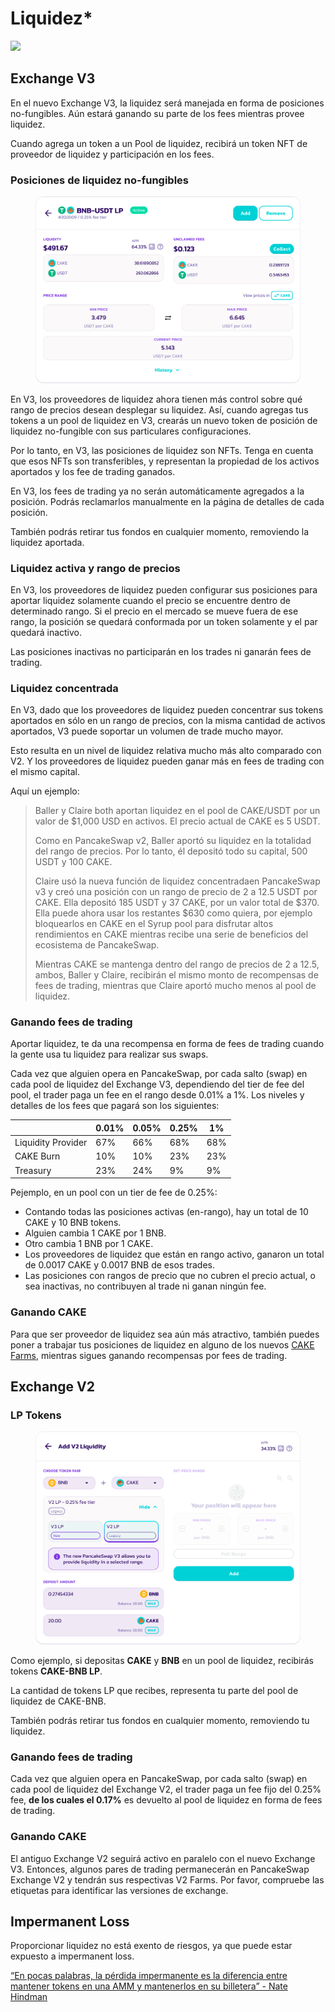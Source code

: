 # Liquidez\*

![](https://gblobscdn.gitbook.com/assets%2F-MHREX7DHcljbY5IkjgJ%2F-Mb9Zry-ZB3tPvT1CIzP%2F-Mb9ovQQQR3i7hnjxvWU%2Fdocs%20masthead%20\(4\).png?alt=media\&token=858aed46-510e-46d3-95c0-aa5a4fa5ce07)

## Exchange V3 <a href="#03e94594-5a75-4687-b260-0dc69574b953" id="03e94594-5a75-4687-b260-0dc69574b953"></a>

En el nuevo Exchange V3, la liquidez será manejada en forma de posiciones no-fungibles. Aún estará ganando su parte de los fees mientras provee liquidez.

Cuando agrega un token a un Pool de liquidez, recibirá un token NFT de proveedor de liquidez y participación en los fees.

### **Posiciones de liquidez no-fungibles**

<figure><img src="../../.gitbook/assets/image.png" alt=""><figcaption></figcaption></figure>

En V3, los proveedores de liquidez ahora tienen más control sobre qué rango de precios desean desplegar su liquidez. Así, cuando agregas tus tokens a un pool de liquidez en V3, crearás un nuevo token de posición de liquidez no-fungible con sus particulares configuraciones.

Por lo tanto, en V3, las posiciones de liquidez son NFTs. Tenga en cuenta que esos NFTs son transferibles, y representan la propiedad de los activos aportados y los fee de trading ganados.

En V3, los fees de trading ya no serán automáticamente agregados a la posición. Podrás reclamarlos manualmente en la página de detalles de cada posición.

También podrás retirar tus fondos en cualquier momento, removiendo la liquidez aportada.

### **Liquidez activa y rango de precios**

En V3, los proveedores de liquidez pueden configurar sus posiciones para aportar liquidez solamente cuando el precio se encuentre dentro de determinado rango. Si el precio en el mercado se mueve fuera de ese rango, la posición se quedará conformada por un token solamente y el par quedará inactivo.

Las posiciones inactivas no participarán en los trades ni ganarán fees de trading.

### **Liquidez concentrada**

En V3, dado que los proveedores de liquidez pueden concentrar sus tokens aportados en sólo en un rango de precios, con la misma cantidad de activos aportados, V3 puede soportar un volumen de trade mucho mayor.

Esto resulta en un nivel de liquidez relativa mucho más alto comparado con V2. Y los proveedores de liquidez pueden ganar más en fees de trading con el mismo capital.

Aquí un ejemplo:

> Baller y Claire both aportan liquidez en el pool de CAKE/USDT por un valor de $1,000 USD en activos. El precio actual de CAKE es 5 USDT.
>
> Como en PancakeSwap v2, Baller aportó su liquidez en la totalidad del rango de precios. Por lo tanto, él depositó todo su capital, 500 USDT y 100 CAKE.
>
> Claire usó la nueva función de liquidez concentradaen PancakeSwap v3 y creó una posición con un rango de precio de 2 a 12.5 USDT por CAKE. Ella depositó 185 USDT y 37 CAKE, por un valor total de $370. Ella puede ahora usar los restantes $630 como quiera, por ejemplo bloquearlos en CAKE en el Syrup pool para disfrutar altos rendimientos en CAKE mientras recibe una serie de beneficios del ecosistema de PancakeSwap.
>
> Mientras CAKE se mantenga dentro del rango de precios de 2 a 12.5, ambos, Baller y Claire, recibirán el mismo monto de recompensas de fees de trading, mientras que Claire aportó mucho menos al pool de liquidez.

### **Ganando fees de trading**

Aportar liquidez, te da una recompensa en forma de fees de trading cuando la gente usa tu liquidez para realizar sus swaps.

Cada vez que alguien opera en PancakeSwap, por cada salto (swap) en cada pool de liquidez del Exchange V3, dependiendo del tier de fee del pool, el trader paga un fee en el rango desde 0.01% a 1%. Los niveles y detalles de los fees que pagará son los siguientes:

|                    | 0.01% | 0.05% | 0.25% | 1%  |
| ------------------ | ----- | ----- | ----- | --- |
| Liquidity Provider | 67%   | 66%   | 68%   | 68% |
| CAKE Burn          | 10%   | 10%   | 23%   | 23% |
| Treasury           | 23%   | 24%   | 9%    | 9%  |

Pejemplo, en un pool con un tier de fee de 0.25%:

* Contando todas las posiciones activas (en-rango), hay un total de 10 CAKE y 10 BNB tokens.
* Alguien cambia 1 CAKE por 1 BNB.
* Otro cambia 1 BNB por 1 CAKE.
* Los proveedores de liquidez que están en rango activo, ganaron un total de 0.0017 CAKE y 0.0017 BNB de esos trades.
* Las posiciones con rangos de precio que no cubren el precio actual, o sea inactivas, no contribuyen al trade ni ganan ningún fee.

### **Ganando CAKE**

Para que ser proveedor de liquidez sea aún más atractivo, también puedes poner a trabajar tus posiciones de liquidez en alguno de los nuevos [CAKE Farms](https://pancakeswap.finance/farms), mientras sigues ganando recompensas por fees de trading.



## Exchange V2

### LP Tokens

<figure><img src="../../.gitbook/assets/image (10).png" alt=""><figcaption></figcaption></figure>

Como ejemplo, si depositas **CAKE** y **BNB** en un pool de liquidez, recibirás tokens **CAKE-BNB LP**.

La cantidad de tokens LP que recibes, representa tu parte del pool de liquidez de CAKE-BNB.

También podrás retirar tus fondos en cualquier momento, removiendo tu liquidez.

### **Ganando fees de trading**

Cada vez que alguien opera en PancakeSwap, por cada salto (swap) en cada pool de liquidez del Exchange V2, el trader paga un fee fijo del 0.25% fee, **de los cuales el 0.17%** es devuelto al pool de liquidez en forma de fees de trading.

### **Ganando CAKE**

El antiguo Exchange V2 seguirá activo en paralelo con el nuevo Exchange V3. Entonces, algunos pares de trading permanecerán en PancakeSwap Exchange V2 y tendrán sus respectivas V2 Farms. Por favor, compruebe las etiquetas para identificar las versiones de exchange.

## Impermanent Loss <a href="#impermanent-loss" id="impermanent-loss"></a>

Proporcionar liquidez no está exento de riesgos, ya que puede estar expuesto a impermanent loss.

&#x20;[“En pocas palabras, la pérdida impermanente es la diferencia entre mantener tokens en una AMM y mantenerlos en su billetera” - Nate Hindman](https://blog.bancor.network/beginners-guide-to-getting-rekt-by-impermanent-loss-7c9510cb2f22)
